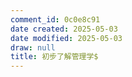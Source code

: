 ```yaml
---
comment_id: 0c0e8c91
date created: 2025-05-03
date modified: 2025-05-03
draw: null
title: 初步了解管理学$
---
```


